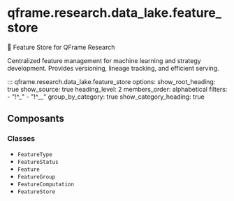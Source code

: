 # qframe.research.data_lake.feature_store


🔧 Feature Store for QFrame Research

Centralized feature management for machine learning and strategy development.
Provides versioning, lineage tracking, and efficient serving.


::: qframe.research.data_lake.feature_store
    options:
      show_root_heading: true
      show_source: true
      heading_level: 2
      members_order: alphabetical
      filters:
        - "!^_"
        - "!^__"
      group_by_category: true
      show_category_heading: true

## Composants

### Classes

- `FeatureType`
- `FeatureStatus`
- `Feature`
- `FeatureGroup`
- `FeatureComputation`
- `FeatureStore`


